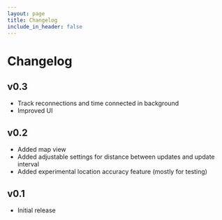 ```yaml
---
layout: page
title: Changelog
include_in_header: false
---
```


# Changelog

## v0.3

* Track reconnections and time connected in background
* Improved UI

## v0.2

* Added map view
* Added adjustable settings for distance between updates and update interval
* Added experimental location accuracy feature (mostly for testing)

## v0.1

* Initial release
